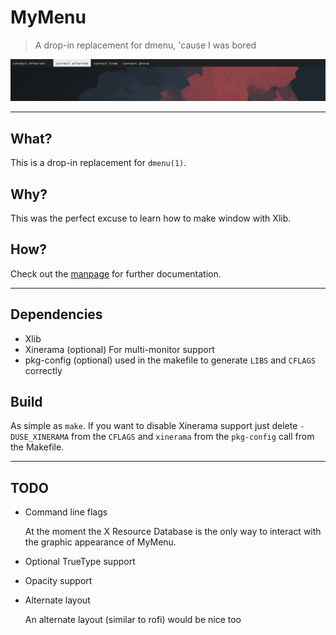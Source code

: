 # MyMenu

> A drop-in replacement for dmenu, 'cause I was bored

![MyMenu works!](screen.png)

---

## What?

This is a drop-in replacement for `dmenu(1)`.

## Why?

This was the perfect excuse to learn how to make window with Xlib.

## How?

Check out the [manpage](mymenu.1) for further documentation.

---

## Dependencies

 - Xlib
 - Xinerama (optional)
   For multi-monitor support
 - pkg-config (optional)
   used in the makefile to generate `LIBS` and `CFLAGS` correctly

## Build

As simple as `make`. If you want to disable Xinerama support just
delete `-DUSE_XINERAMA` from the `CFLAGS` and `xinerama` from the
`pkg-config` call from the Makefile.

---

## TODO

 - Command line flags
 
   At the moment the X Resource Database is the only way to interact
   with the graphic appearance of MyMenu.

 - Optional TrueType support
 
 - Opacity support
 
 - Alternate layout
   
   An alternate layout (similar to rofi) would be nice too
